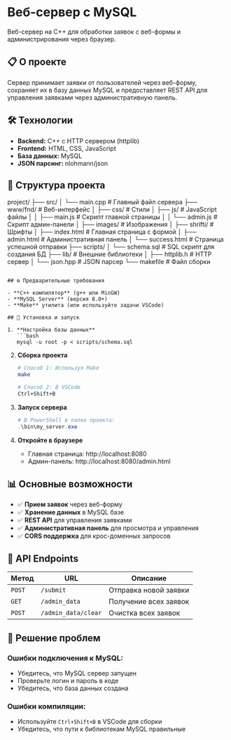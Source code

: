 

# Веб-сервер с MySQL

Веб-сервер на C++ для обработки заявок с веб-формы и администрирования через браузер.

## 📋 О проекте

Сервер принимает заявки от пользователей через веб-форму, сохраняет их в базу данных MySQL и предоставляет REST API для управления заявками через административную панель.

## 🛠 Технологии

- **Backend:** C++ с HTTP сервером (httplib)
- **Frontend:** HTML, CSS, JavaScript
- **База данных:** MySQL
- **JSON парсинг:** nlohmann/json

## 📁 Структура проекта


project/
├── src/
│   └── main.cpp              # Главный файл сервера
├── www/fnd/                  # Веб-интерфейс
│   ├── css/                  # Стили
│   ├── js/                   # JavaScript файлы
│   │   ├── main.js           # Скрипт главной страницы
│   │   └── admin.js          # Скрипт админ-панели
│   ├── images/               # Изображения
│   ├── shrifti/              # Шрифты
│   ├── index.html            # Главная страница с формой
│   ├── admin.html            # Административная панель
│   └── success.html          # Страница успешной отправки
├── scripts/
│   └── schema.sql            # SQL скрипт для создания БД
├── lib/                      # Внешние библиотеки
│   ├── httplib.h             # HTTP сервер
│   └── json.hpp              # JSON парсер
└── makefile                  # Файл сборки
```

## ⚙️ Предварительные требования

- **C++ компилятор** (g++ или MinGW)
- **MySQL Server** (версия 8.0+)
- **Make** утилита (или используйте задачи VSCode)

## 🚀 Установка и запуск

1. **Настройка базы данных**
   ```bash
   mysql -u root -p < scripts/schema.sql
   ```

2. **Сборка проекта**
   ```bash
   # Способ 1: Используя Make
   make
   
   # Способ 2: В VSCode
   Ctrl+Shift+B
   ```

3. **Запуск сервера**
   ```powershell
   # В PowerShell в папке проекта:
   .\bin\my_server.exe
   ```

4. **Откройте в браузере**
   - Главная страница: http://localhost:8080
   - Админ-панель: http://localhost:8080/admin.html

## 📊 Основные возможности

- ✅ **Прием заявок** через веб-форму
- ✅ **Хранение данных** в MySQL базе
- ✅ **REST API** для управления заявками
- ✅ **Административная панель** для просмотра и управления
- ✅ **CORS поддержка** для крос-доменных запросов

## 🔧 API Endpoints

| Метод | URL | Описание |
|-------|-----|-----------|
| `POST` | `/submit` | Отправка новой заявки |
| `GET` | `/admin_data` | Получение всех заявок |
| `POST` | `/admin_data/clear` | Очистка всех заявок |

## 🐛 Решение проблем

### Ошибки подключения к MySQL:
- Убедитесь, что MySQL сервер запущен
- Проверьте логин и пароль в коде
- Убедитесь, что база данных создана

### Ошибки компиляции:
- Используйте `Ctrl+Shift+B` в VSCode для сборки
- Убедитесь, что пути к библиотекам MySQL правильные


